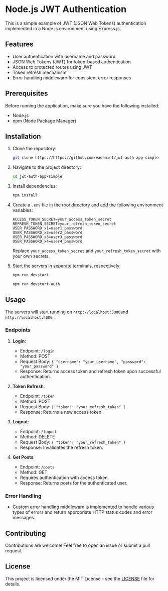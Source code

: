 # Node.js JWT Authentication

This is a simple example of JWT (JSON Web Tokens) authentication implemented in a Node.js environment using Express.js.

## Features

- User authentication with username and password
- JSON Web Tokens (JWT) for token-based authentication
- Access to protected routes using JWT
- Token refresh mechanism
- Error handling middleware for consistent error responses

## Prerequisites

Before running the application, make sure you have the following installed:

- Node.js
- npm (Node Package Manager)

## Installation

1. Clone the repository:

   ```bash
   git clone https://https://github.com/eadanie1/jwt-auth-app-simple
   ```

2. Navigate to the project directory:

   ```bash
   cd jwt-auth-app-simple
   ```

3. Install dependencies:

   ```bash
   npm install
   ```

4. Create a `.env` file in the root directory and add the following environment variables:

   ```plaintext
   ACCESS_TOKEN_SECRET=your_access_token_secret
   REFRESH_TOKEN_SECRET=your_refresh_token_secret
   USER_PASSWORD_x1=user1_password
   USER_PASSWORD_x2=user2_password
   USER_PASSWORD_x3=user3_password
   USER_PASSWORD_x4=user4_password
   ```

   Replace `your_access_token_secret` and `your_refresh_token_secret` with your own secrets.

5. Start the servers in separate terminals, respectively:

   ```bash
   npm run devstart
   ```

   ```bash
   npm run devstart-auth
   ```

## Usage

The servers will start running on `http://localhost:3000`and `http://localhost:4000`.

### Endpoints

1. **Login**:

   - Endpoint: `/login`
   - Method: POST
   - Request Body: `{ "username": "your_username", "password": "your_password" }`
   - Response: Returns access token and refresh token upon successful authentication.

2. **Token Refresh**:

   - Endpoint: `/token`
   - Method: POST
   - Request Body: `{ "token": "your_refresh_token" }`
   - Response: Returns a new access token.

3. **Logout**:

   - Endpoint: `/logout`
   - Method: DELETE
   - Request Body: `{ "token": "your_refresh_token" }`
   - Response: Invalidates the refresh token.

4. **Get Posts**:
   - Endpoint: `/posts`
   - Method: GET
   - Requires authentication with access token.
   - Response: Returns posts for the authenticated user.

### Error Handling

- Custom error handling middleware is implemented to handle various types of errors and return appropriate HTTP status codes and error messages.

## Contributing

Contributions are welcome! Feel free to open an issue or submit a pull request.

## License

This project is licensed under the MIT License - see the [LICENSE](LICENSE) file for details.

